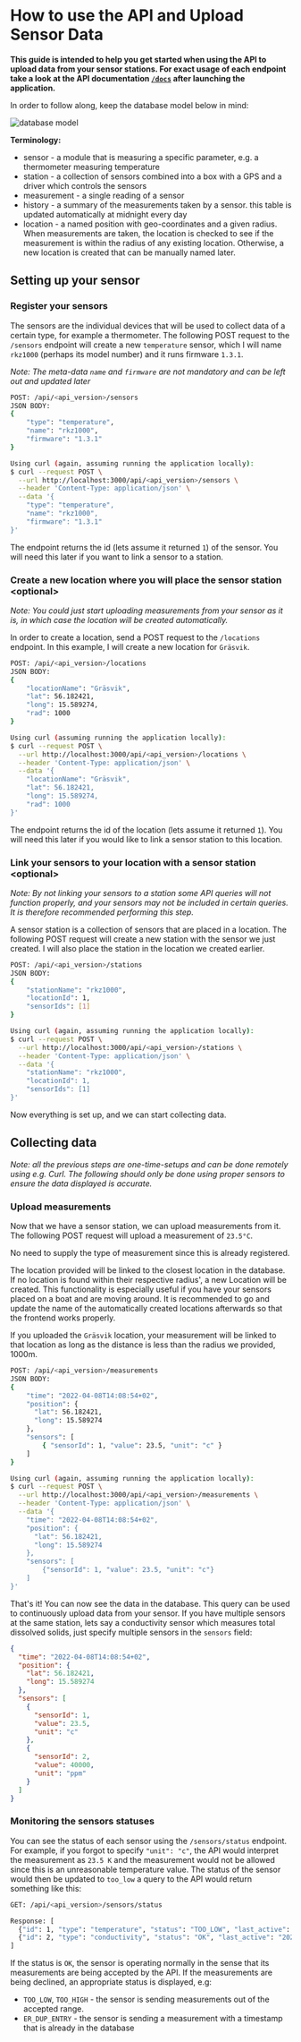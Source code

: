 # How to use the API and Upload Sensor Data

**This guide is intended to help you get started when using the API to upload data from your sensor stations. For exact
usage of each endpoint take a look at the API documentation [`/docs`]() after launching the application.**

In order to follow along, keep the database model below in mind:

![database model](db-model.png)

**Terminology:**

- sensor - a module that is measuring a specific parameter, e.g. a thermometer measuring temperature
- station - a collection of sensors combined into a box with a GPS and a driver which controls the sensors
- measurement - a single reading of a sensor
- history - a summary of the measurements taken by a sensor. this table is updated automatically at midnight every day
- location - a named position with geo-coordinates and a given radius. When measurements are taken, the location is
  checked to see if the measurement is within the radius of any existing location. Otherwise, a new location is created
  that can be manually named later.

## Setting up your sensor

### Register your sensors

The sensors are the individual devices that will be used to collect data of a certain type, for example a thermometer.
The following POST request to the `/sensors` endpoint will create a new `temperature` sensor, which I will
name `rkz1000` (perhaps its model number) and it runs firmware `1.3.1`.

*Note: The meta-data `name` and `firmware` are not mandatory and can be left out and updated later*

```sh
POST: /api/<api_version>/sensors
JSON BODY:
{
    "type": "temperature",
    "name": "rkz1000",
    "firmware": "1.3.1"
}

Using curl (again, assuming running the application locally):
$ curl --request POST \
  --url http://localhost:3000/api/<api_version>/sensors \
  --header 'Content-Type: application/json' \
  --data '{
	"type": "temperature",
	"name": "rkz1000",
	"firmware": "1.3.1"
}'
```

The endpoint returns the id (lets assume it returned `1`) of the sensor. You will need this later if you want to link a
sensor to a station.

### Create a new location where you will place the sensor station \<optional>

*Note: You could just start uploading measurements from your sensor as it is, in which case the location will be created
automatically.*

In order to create a location, send a POST request to the `/locations`
endpoint. In this example, I will create a new location for `Gräsvik`.

```sh
POST: /api/<api_version>/locations
JSON BODY:
{
	"locationName": "Gräsvik",
	"lat": 56.182421,
	"long": 15.589274,
	"rad": 1000
}

Using curl (assuming running the application locally):
$ curl --request POST \
  --url http://localhost:3000/api/<api_version>/locations \
  --header 'Content-Type: application/json' \
  --data '{
	"locationName": "Gräsvik",
	"lat": 56.182421,
	"long": 15.589274,
	"rad": 1000
}'
```

The endpoint returns the id of the location (lets assume it returned `1`). You will need this later if you would like to
link a sensor station to this location.

### Link your sensors to your location with a sensor station \<optional>

*Note: By not linking your sensors to a station some API queries will not function properly, and your sensors may not be
included in certain queries. It is therefore recommended performing this step.*

A sensor station is a collection of sensors that are placed in a location. The following POST request will create a new
station with the sensor we just created. I will also place the station in the location we created earlier.

```sh
POST: /api/<api_version>/stations
JSON BODY:
{
    "stationName": "rkz1000",
    "locationId": 1,
    "sensorIds": [1]
}

Using curl (again, assuming running the application locally):
$ curl --request POST \
  --url http://localhost:3000/api/<api_version>/stations \
  --header 'Content-Type: application/json' \
  --data '{
    "stationName": "rkz1000",
    "locationId": 1,
    "sensorIds": [1]
}'
```

Now everything is set up, and we can start collecting data.

## Collecting data

*Note: all the previous steps are one-time-setups and can be done remotely using e.g. Curl. The following should only be
done using proper sensors to ensure the data displayed is accurate.*

### Upload measurements

Now that we have a sensor station, we can upload measurements from it. The following POST request will upload a
measurement of `23.5°C`.

No need to supply the type of measurement since this is already registered.

The location provided will be linked to the closest location in the database. If no location is found within their
respective radius', a new Location will be created. This functionality is especially useful if you have your sensors
placed on a boat and are moving around. It is recommended to go and update the name of the automatically created
locations afterwards so that the frontend works properly.

If you uploaded the `Gräsvik` location, your measurement will be linked to that location as long as the distance is less
than the radius we provided, 1000m.

```sh
POST: /api/<api_version>/measurements
JSON BODY:
{
    "time": "2022-04-08T14:08:54+02",
    "position": {
      "lat": 56.182421,
      "long": 15.589274
    },
    "sensors": [
        { "sensorId": 1, "value": 23.5, "unit": "c" }
    ]
}

Using curl (again, assuming running the application locally):
$ curl --request POST \
  --url http://localhost:3000/api/<api_version>/measurements \
  --header 'Content-Type: application/json' \
  --data '{
	"time": "2022-04-08T14:08:54+02",
	"position": {
      "lat": 56.182421,
      "long": 15.589274
    },
	"sensors": [
		{"sensorId": 1, "value": 23.5, "unit": "c"}
	]
}'
```

That's it! You can now see the data in the database. This query can be used to continuously upload data from your
sensor. If you have multiple sensors at the same station, lets say a conductivity sensor which measures total dissolved
solids, just specify multiple sensors in the `sensors` field:

```json
{
  "time": "2022-04-08T14:08:54+02",
  "position": {
    "lat": 56.182421,
    "long": 15.589274
  },
  "sensors": [
    {
      "sensorId": 1,
      "value": 23.5,
      "unit": "c"
    },
    {
      "sensorId": 2,
      "value": 40000,
      "unit": "ppm"
    }
  ]
}
```

### Monitoring the sensors statuses

You can see the status of each sensor using the `/sensors/status` endpoint. For example, if you forgot to
specify `"unit": "c"`, the API would interpret the measurement as `23.5 K` and the measurement would not be allowed
since this is an unreasonable temperature value. The status of the sensor would then be updated to `too_low` a query to
the API would return something like this:

```sh 
GET: /api/<api_version>/sensors/status

Response: [
  {"id": 1, "type": "temperature", "status": "TOO_LOW", "last_active": "2022-04-08T12:08:54.000Z"},
  {"id": 2, "type": "conductivity", "status": "OK", "last_active": "2022-04-08T12:08:54.000Z"}
]
```

If the status is `OK`, the sensor is operating normally in the sense that its measurements are being accepted by the
API. If the measurements are being declined, an appropriate status is displayed, e.g:

- `TOO_LOW`, `TOO_HIGH` - the sensor is sending measurements out of the accepted range.
- `ER_DUP_ENTRY` - the sensor is sending a measurement with a timestamp that is already in the database